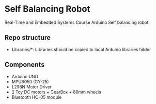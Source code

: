 Self Balancing Robot
======

Real-Time and Embedded Systems Course
Arduino Self balancing robot

Repo structure
--------------
* Libraries/*: Libraries should be copied to local Arduino libraries folder

Components
----------
* Arduino UNO
* MPU6050 (GY-25)
* L298N Motor Driver
* 2 Toy DC motors + GearBox + 80mm wheels
* Bluetooth HC-05 module

